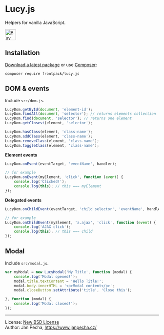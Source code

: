 # Lucy.js

Helpers for vanilla JavaScript.

<a href="https://www.paypal.me/janpecha/5eur"><img src="https://buymecoffee.intm.org/img/button-paypal-white.png" alt="Buy me a coffee" height="35"></a>


## Installation

[Download a latest package](https://github.com/frontpack/lucy.js/releases) or use [Composer](http://getcomposer.org/):

```
composer require frontpack/lucy.js
```

## DOM & events

Include `src/dom.js`.

```js
LucyDom.getById(document, 'element-id');
LucyDom.findAll(document, 'selector'); // returns elements collection
LucyDom.find(document, 'selector'); // returns one element
LucyDom.getClosest(element, 'selector');

LucyDom.hasClass(element, 'class-name');
LucyDom.addClass(element, 'class-name');
LucyDom.removeClass(element, 'class-name');
LucyDom.toggleClass(element, 'class-name');
```

**Element events**

```js
LucyDom.onEvent(eventTarget, 'eventName', handler);

// for example
LucyDom.onEvent(myElement, 'click', function (event) {
	console.log('Clicked!');
	console.log(this); // this === myElement
});
```

**Delegated events**

```js
LucyDom.onChildEvent(eventTarget, 'child selector', 'eventName', handler);

// for example
LucyDom.onChildEvent(myElement, 'a.ajax', 'click', function (event) {
	console.log('AJAX click');
	console.log(this); // this === child
});
```

## Modal

Include `src/modal.js`.

```js
var myModal = new LucyModal('My Title', function (modal) {
	console.log('Modal opened!');
	modal.title.textContent = 'Hello Title!';
	modal.body.innerHTML = '<p>Modal content</p>';
	modal.closeButton.setAttribute('title', 'Close this');

}, function (modal) {
	console.log('Modal closed!');
});
```

------------------------------

License: [New BSD License](license.md)
<br>Author: Jan Pecha, https://www.janpecha.cz/
